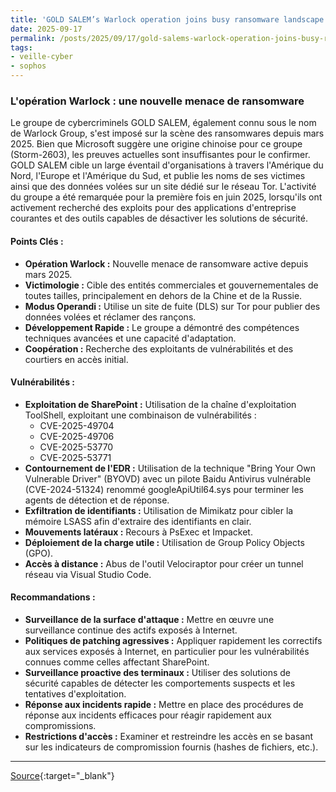 ```yaml
---
title: 'GOLD SALEM’s Warlock operation joins busy ransomware landscape'
date: 2025-09-17
permalink: /posts/2025/09/17/gold-salems-warlock-operation-joins-busy-ransomware-landscape/
tags:
- veille-cyber
- sophos
---
```

### L'opération Warlock : une nouvelle menace de ransomware

Le groupe de cybercriminels GOLD SALEM, également connu sous le nom de Warlock Group, s'est imposé sur la scène des ransomwares depuis mars 2025. Bien que Microsoft suggère une origine chinoise pour ce groupe (Storm-2603), les preuves actuelles sont insuffisantes pour le confirmer. GOLD SALEM cible un large éventail d'organisations à travers l'Amérique du Nord, l'Europe et l'Amérique du Sud, et publie les noms de ses victimes ainsi que des données volées sur un site dédié sur le réseau Tor. L'activité du groupe a été remarquée pour la première fois en juin 2025, lorsqu'ils ont activement recherché des exploits pour des applications d'entreprise courantes et des outils capables de désactiver les solutions de sécurité.

#### Points Clés :

*   **Opération Warlock :** Nouvelle menace de ransomware active depuis mars 2025.
*   **Victimologie :** Cible des entités commerciales et gouvernementales de toutes tailles, principalement en dehors de la Chine et de la Russie.
*   **Modus Operandi :** Utilise un site de fuite (DLS) sur Tor pour publier des données volées et réclamer des rançons.
*   **Développement Rapide :** Le groupe a démontré des compétences techniques avancées et une capacité d'adaptation.
*   **Coopération :** Recherche des exploitants de vulnérabilités et des courtiers en accès initial.

#### Vulnérabilités :

*   **Exploitation de SharePoint :** Utilisation de la chaîne d'exploitation ToolShell, exploitant une combinaison de vulnérabilités :
    *   CVE-2025-49704
    *   CVE-2025-49706
    *   CVE-2025-53770
    *   CVE-2025-53771
*   **Contournement de l'EDR :** Utilisation de la technique "Bring Your Own Vulnerable Driver" (BYOVD) avec un pilote Baidu Antivirus vulnérable (CVE-2024-51324) renommé googleApiUtil64.sys pour terminer les agents de détection et de réponse.
*   **Exfiltration de identifiants :** Utilisation de Mimikatz pour cibler la mémoire LSASS afin d'extraire des identifiants en clair.
*   **Mouvements latéraux :** Recours à PsExec et Impacket.
*   **Déploiement de la charge utile :** Utilisation de Group Policy Objects (GPO).
*   **Accès à distance :** Abus de l'outil Velociraptor pour créer un tunnel réseau via Visual Studio Code.

#### Recommandations :

*   **Surveillance de la surface d'attaque :** Mettre en œuvre une surveillance continue des actifs exposés à Internet.
*   **Politiques de patching agressives :** Appliquer rapidement les correctifs aux services exposés à Internet, en particulier pour les vulnérabilités connues comme celles affectant SharePoint.
*   **Surveillance proactive des terminaux :** Utiliser des solutions de sécurité capables de détecter les comportements suspects et les tentatives d'exploitation.
*   **Réponse aux incidents rapide :** Mettre en place des procédures de réponse aux incidents efficaces pour réagir rapidement aux compromissions.
*   **Restrictions d'accès :** Examiner et restreindre les accès en se basant sur les indicateurs de compromission fournis (hashes de fichiers, etc.).

---
[Source](https://news.sophos.com/en-us/2025/09/17/gold-salems-warlock-operation-joins-busy-ransomware-landscape/){:target="_blank"}
